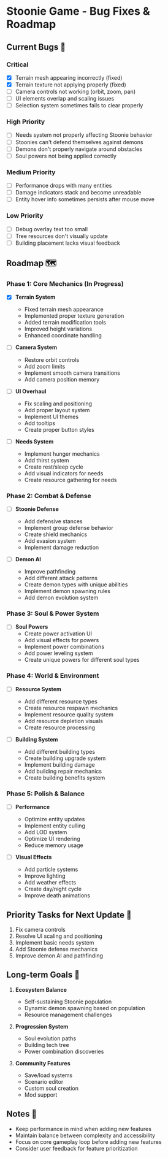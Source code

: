 # Stoonie Game - Bug Fixes & Roadmap

## Current Bugs 🐛

### Critical
- [x] Terrain mesh appearing incorrectly (fixed)
- [x] Terrain texture not applying properly (fixed)
- [ ] Camera controls not working (orbit, zoom, pan)
- [ ] UI elements overlap and scaling issues
- [ ] Selection system sometimes fails to clear properly

### High Priority
- [ ] Needs system not properly affecting Stoonie behavior
- [ ] Stoonies can't defend themselves against demons
- [ ] Demons don't properly navigate around obstacles
- [ ] Soul powers not being applied correctly

### Medium Priority
- [ ] Performance drops with many entities
- [ ] Damage indicators stack and become unreadable
- [ ] Entity hover info sometimes persists after mouse move

### Low Priority
- [ ] Debug overlay text too small
- [ ] Tree resources don't visually update
- [ ] Building placement lacks visual feedback

## Roadmap 🗺️

### Phase 1: Core Mechanics (In Progress)
- [x] **Terrain System**
  - Fixed terrain mesh appearance
  - Implemented proper texture generation
  - Added terrain modification tools
  - Improved height variations
  - Enhanced coordinate handling

- [ ] **Camera System**
  - Restore orbit controls
  - Add zoom limits
  - Implement smooth camera transitions
  - Add camera position memory

- [ ] **UI Overhaul**
  - Fix scaling and positioning
  - Add proper layout system
  - Implement UI themes
  - Add tooltips
  - Create proper button styles

- [ ] **Needs System**
  - Implement hunger mechanics
  - Add thirst system
  - Create rest/sleep cycle
  - Add visual indicators for needs
  - Create resource gathering for needs

### Phase 2: Combat & Defense
- [ ] **Stoonie Defense**
  - Add defensive stances
  - Implement group defense behavior
  - Create shield mechanics
  - Add evasion system
  - Implement damage reduction

- [ ] **Demon AI**
  - Improve pathfinding
  - Add different attack patterns
  - Create demon types with unique abilities
  - Implement demon spawning rules
  - Add demon evolution system

### Phase 3: Soul & Power System
- [ ] **Soul Powers**
  - Create power activation UI
  - Add visual effects for powers
  - Implement power combinations
  - Add power leveling system
  - Create unique powers for different soul types

### Phase 4: World & Environment
- [ ] **Resource System**
  - Add different resource types
  - Create resource respawn mechanics
  - Implement resource quality system
  - Add resource depletion visuals
  - Create resource processing

- [ ] **Building System**
  - Add different building types
  - Create building upgrade system
  - Implement building damage
  - Add building repair mechanics
  - Create building benefits system

### Phase 5: Polish & Balance
- [ ] **Performance**
  - Optimize entity updates
  - Implement entity culling
  - Add LOD system
  - Optimize UI rendering
  - Reduce memory usage

- [ ] **Visual Effects**
  - Add particle systems
  - Improve lighting
  - Add weather effects
  - Create day/night cycle
  - Improve death animations

## Priority Tasks for Next Update 🎯

1. Fix camera controls
2. Resolve UI scaling and positioning
3. Implement basic needs system
4. Add Stoonie defense mechanics
5. Improve demon AI and pathfinding

## Long-term Goals 🌟

1. **Ecosystem Balance**
   - Self-sustaining Stoonie population
   - Dynamic demon spawning based on population
   - Resource management challenges

2. **Progression System**
   - Soul evolution paths
   - Building tech tree
   - Power combination discoveries

3. **Community Features**
   - Save/load systems
   - Scenario editor
   - Custom soul creation
   - Mod support

## Notes 📝

- Keep performance in mind when adding new features
- Maintain balance between complexity and accessibility
- Focus on core gameplay loop before adding new features
- Consider user feedback for feature prioritization
